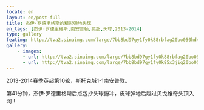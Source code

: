 ```yaml
---
locate: en
layout: en/post-full
title: 杰伊·罗德里格斯的精彩弹地头球
en_tags: [杰伊·罗德里格斯,南安普顿,英超,头球,2013-2014]
type: gallery
featimg: http://tva2.sinaimg.com/large/7bb8bd97gy1fy0k88rbfag20bo050hdv.gif
gallery:
    - images:
      - url: http://tva2.sinaimg.com/large/7bb8bd97gy1fy0k88rbfag20bo050hdv.gif
      - url: http://tva2.sinaimg.com/large/7bb8bd97gy1fy0k85x3jig20bo050e83.gif
---
```


2013-2014赛季英超第10轮，斯托克城1-1南安普敦。

第41分钟，杰伊·罗德里格斯后点包抄头球俯冲，皮球弹地后越过贝戈维奇头顶入网！